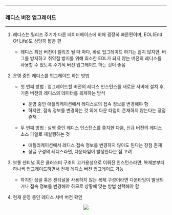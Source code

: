 -----
### 레디스 버전 업그레이드
-----
1. 레디스는 릴리즈 주기가 다른 데이터베이스에 비해 굉장히 빠른편이며, EOL(End Of Life)도 상당히 짧은 편
   - 레디스 최신 버전이 릴리즈 될 때 마다, 바로 업그레이드 하기는 쉽지 않지만, 버그를 방지하고 취약점 방지를 위해 최소한 EOL가 되지 않는 버전의 레디스를 사용할 수 있도록 주기적 버전 업그레이드 하는 것이 좋음

2. 운영 중인 레디스를 업그레이드 하는 방법
   - 첫 번쨰 방법 : 업그레이드할 버전의 레디스 인스턴스를 새로운 서버에 설치 후, 기존 버전의 레디스의 데이터를 복제하는 방식
     + 운영 중인 애플리케이션에서 레디스로의 접속 정보를 변경해야 함
     + 하지만, 접속 정보를 변경하는 것 외에 다운 타임이 존재하지 않는다는 장점 존재

   - 두 번째 방법 : 실행 중인 레디스 인스턴스를 중지한 다음, 신규 버전의 레디스 소스 파일로 재실행하는 것
     + 애플리케이션에서 레디스 접속 정보를 변경하지 않아도 된다는 장점 존재
     + 싱글 구성의 레디스라면, 다운타임이 발생한다는 점 고려

3. 보통 센티널 혹은 클러스터 구조의 고가용성으로 이뤄진 인스턴스라면, 복제본부터 하나씩 업그레이드하면서 전체 레디스 버전 업그레이드 가능
   - 하지만 싱글 혹은 센티널을 사용하지 않는 복제 구성이라면 다운타임이 발생되거나 접속 정보를 변경해야 하므로 상황에 맞는 방법 선택해야 함

4. 현재 운영 중인 레디스 서버 버전 확인
<div align="center">
<img src="https://github.com/user-attachments/assets/2d059e2e-23f2-4f75-ad66-0be9ed657019">
</div>

